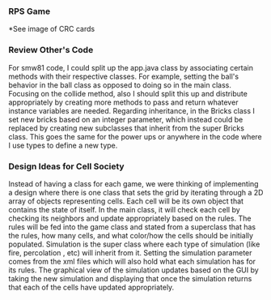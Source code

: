 ### RPS Game
*See image of CRC cards

### Review Other's Code
For smw81 code, I could split up the app.java class by associating certain methods with their respective classes. For
example, setting the ball's behavior in the ball class as opposed to doing so in the main class. Focusing on the 
collide method, also I should split this up and distribute appropriately by creating more methods to pass and return 
whatever instance variables are needed. Regarding inheritance, in the Bricks class I set new bricks based on an integer
 parameter, which instead could be replaced by creating new subclasses that inherit from the super Bricks class. This 
 goes the same for the power ups or anywhere in the code where I use types to define a new type.

### Design Ideas for Cell Society
Instead of having a class for each game, we were thinking of implementing a design where there is one class that sets 
the grid by iterating through a 2D array of objects representing cells. Each cell will be its own object that contains the state of itself. In the
main class, it will check each cell by checking its neighbors and update appropriately based on the rules. The rules 
will be fed into the game class and stated from a superclass that has the rules, how many cells, and what color/how the
cells should be initially populated. Simulation is the super class where each type of simulation (like fire, percolation
, etc) will inherit from it. Setting the simulation parameter comes from the xml files which will also hold what each 
simulation has for its rules. The graphical view of the simulation updates based on the GUI by taking the new simulation
and displaying that once the simulation returns that each of the cells have updated appropriately.